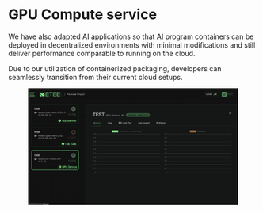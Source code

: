 # GPU Compute service

We have also adapted AI applications so that AI program containers can be deployed in decentralized environments with minimal modifications and still deliver performance comparable to running on the cloud.

Due to our utilization of containerized packaging, developers can seamlessly transition from their current cloud setups.

<figure><img src="../.gitbook/assets/gpu_deploy.png" alt=""><figcaption></figcaption></figure>
